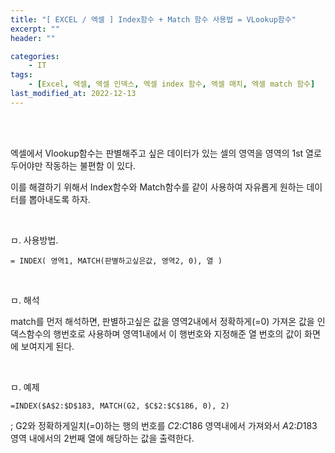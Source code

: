 ```yaml
---
title: "[ EXCEL / 엑셀 ] Index함수 + Match 함수 사용법 = VLookup함수"
excerpt: ""
header: ""

categories:
    - IT
tags:
    - [Excel, 엑셀, 엑셀 인덱스, 엑셀 index 함수, 엑셀 매치, 엑셀 match 함수]
last_modified_at: 2022-12-13
---
```

<br><br>


엑셀에서 Vlookup함수는 판별해주고 싶은 데이터가 있는 셀의 영역을 영역의 1st 열로 두어야만 작동하는 불편함 이 있다.


이를 해결하기 위해서 Index함수와 Match함수를 같이 사용하여 자유롭게 원하는 데이터를 뽑아내도록 하자.


<br> 

ㅁ. 사용방법.
```
= INDEX( 영역1, MATCH(판별하고싶은값, 영역2, 0), 열 )
```
 
<br>


ㅁ. 해석

match를 먼저 해석하면, 판별하고싶은 값을 영역2내에서 정확하게(=0) 가져온 값을 인덱스함수의 행번호로 사용하며 영역1내에서 이 행번호와 지정해준 열 번호의 값이 화면에 보여지게 된다.

<br>

ㅁ. 예제
```
=INDEX($A$2:$D$183, MATCH(G2, $C$2:$C$186, 0), 2)
```
; G2와 정확하게일치(=0)하는 행의 번호를 $C$2:$C$186 영역내에서 가져와서 $A$2:$D$183 영역 내에서의 2번째 열에 해당하는 값을 출력한다.

